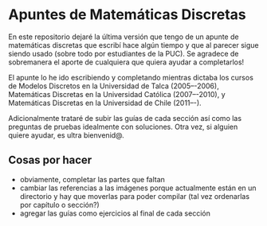 # Apuntes de Matemáticas Discretas

En este repositorio dejaré la última versión que tengo de un apunte de matemáticas discretas que escribí hace algún tiempo y que al parecer sigue siendo usado (sobre todo por estudiantes de la PUC). Se agradece de sobremanera el aporte de cualquiera que quiera ayudar a completarlos!

El apunte lo he ido escribiendo y completando mientras dictaba los cursos de Modelos Discretos en la Universidad de Talca (2005–-2006), Matemáticas Discretas en la Universidad Católica (2007–-2010), y Matemáticas Discretas en la Universidad de Chile (2011–-).

Adicionalmente trataré de subir las guías de cada sección así como las preguntas de pruebas idealmente con soluciones. Otra vez, si alguien quiere ayudar, es ultra bienvenid@.


## Cosas por hacer

- obviamente, completar las partes que faltan
- cambiar las referencias a las imágenes porque actualmente están en un directorio y hay que moverlas para poder compilar (tal vez ordenarlas por capítulo o sección?)
- agregar las guías como ejercicios al final de cada sección

